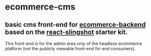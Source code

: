 # ecommerce-cms

## basic cms front-end for [ecommerce-backend](https://github.com/knightprogramming/ecommerce-backend) based on the [react-slingshot](https://github.com/coryhouse/react-slingshot) starter kit.

This front-end is for the admin area only of the headless ecommerce platform (not the publicly viewable front-end for end consumers).